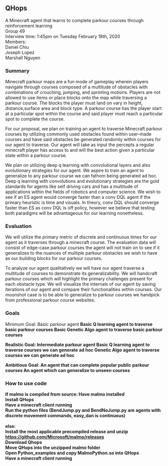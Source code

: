 ## QHops

A Minecraft agent that learns to complete parkour courses through reinforcement learning <br>
Group 49 <br>
Interview time: 1:45pm on Tuesday February 18th, 2020<br> 
Members:<br>
Daniel Chiu <br>
Joseph Lopez <br>
Marshall Nguyen <br>

### Summary

Minecraft parkour maps are a fun mode of gameplay wherein players navigate through courses composed of a multitude of obstacles with combinations of crouching, jumping, and sprinting motions. Players are not allowed to use items or place blocks onto the map while traversing a parkour course. The blocks the player must land on vary in height, distance,surface area and block type. A parkour course has the player start at a particular spot within the course and said player must reach a particular spot to complete the course. 

For our proposal, we plan on training an agent to traverse Minecraft parkour courses by utilizing commonly used obstacles found within user-made courses and have said obstacles be generated randomly within courses for our agent to traverse. Our agent will take as input the percepts a regular minecraft player has access to and will the best action given a particular state within a parkour course.

We plan on utilizing deep q learning with convolutional layers and also evolutionary strategies for our agent. We aspire to train an agent to generalize to any parkour course we can fathom being generated ad hoc. Deep q learning with convolutions and evolutionary strategies are the gold standards for agents like self driving cars and has a multitude of applications within the fields of robotics and computer science. We wish to see if an ES agent would converge faster than a conv DQL agent if the primary heuristic is time and visuals. In theory, conv DQL should converge faster than ES as conv DQL is off policy, however we believe that testing both paradigms will be advantageous for our learning nonetheless.  

### Evaluation
 
We will utilize the primary metric of discrete and continuous times for our agent as it traverses through a minecraft course. The evaluation data will consist of edge-case parkour courses the agent will not train on to see if it generalizes to the nuances of multiple parkour obstacles we wish to have as our building blocks for our parkour courses.
 
To analyze our agent qualitatively we will have our agent traverse a multitude of courses to demonstrate its generalizability. We will handcraft parkour courses which will highlight the primary challenges present for each obstacle type. We will visualize the internals of our agent by saving iterations of our agent and compare their functionalities within courses. Our moonshot case is to be able to generalize to parkour courses we handpick from professional parkour course websites. 

### Goals

Minimum Goal: Basic parkour agent <b>
Basic Q learning agent to traverse basic parkour courses <b>
Basic Genetic Algo agent to traverse basic parkour courses <b>

Realistic Goal: Intermediate parkour agent <b>
Basic Q learning agent to traverse courses we can generate ad hoc<b>
Genetic Algo agent to traverse courses we can generate ad hoc <b>

Ambitious Goal: An agent that can complete popular public parkour courses<b>
An agent which can generalize to unseen courses <b> </b>


### How to use code
If malmo is compiled from source:
Have malmo installed <br>
Install QHops <br>
Have a minecraft client running <br>
Run the python files (BendJump.py and BendNoJump.py are agents with discrete movement commands, easy_dan is continuous) <br>
<br> else: <br>
Install the most applicable precompiled release and unzip<br>
https://github.com/Microsoft/malmo/releases <br>
Download Qhops<br>
Move QHops into the unzipped malmo folder <br>
Open Python_examples and copy MalmoPython.so into QHops <br>
Have a minecraft client running <br>

